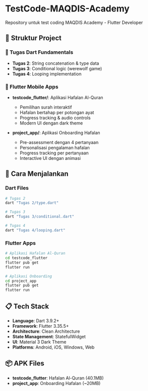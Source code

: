 # TestCode-MAQDIS-Academy
Repository untuk test coding MAQDIS Academy - Flutter Developer

## 📁 Struktur Project

### 🎯 Tugas Dart Fundamentals
- **Tugas 2**: String concatenation & type data
- **Tugas 3**: Conditional logic (werewolf game)
- **Tugas 4**: Looping implementation

### 📱 Flutter Mobile Apps
- **testcode_flutter/**: Aplikasi Hafalan Al-Quran
  - Pemilihan surah interaktif
  - Hafalan bertahap per potongan ayat
  - Progress tracking & audio controls
  - Modern UI dengan dark theme

- **project_app/**: Aplikasi Onboarding Hafalan
  - Pre-assessment dengan 4 pertanyaan
  - Personalisasi pengalaman hafalan
  - Progress tracking per pertanyaan
  - Interactive UI dengan animasi

## 🚀 Cara Menjalankan

### Dart Files
```bash
# Tugas 2
dart "Tugas 2/type.dart"

# Tugas 3
dart "Tugas 3/conditional.dart"

# Tugas 4
dart "Tugas 4/looping.dart"
```

### Flutter Apps
```bash
# Aplikasi Hafalan Al-Quran
cd testcode_flutter
flutter pub get
flutter run

# Aplikasi Onboarding
cd project_app
flutter pub get
flutter run
```

## 📋 Tech Stack
- **Language**: Dart 3.9.2+
- **Framework**: Flutter 3.35.5+
- **Architecture**: Clean Architecture
- **State Management**: StatefulWidget
- **UI**: Material 3 Dark Theme
- **Platforms**: Android, iOS, Windows, Web

## 📦 APK Files
- **testcode_flutter**: Hafalan Al-Quran (40.1MB)
- **project_app**: Onboarding Hafalan (~20MB)
